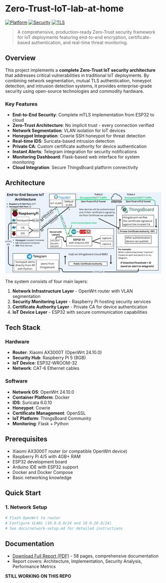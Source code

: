 # Zero-Trust-IoT-lab-at-home

[![Platform](https://img.shields.io/badge/Platform-ESP32%20%7C%20RPi%20%7C%20OpenWrt-blue)](https://github.com/RadouaneElhajali/Zero-Trust-IoT-lab-at-home)
[![Security](https://img.shields.io/badge/Security-Zero--Trust-green)](https://github.com/yourusername/zero-trust-iot-security)
[![TLS](https://img.shields.io/badge/TLS-1.2-orange)](https://github.com/yourusername/zero-trust-iot-security)

> A comprehensive, production-ready Zero-Trust security framework for IoT deployments featuring end-to-end encryption, certificate-based authentication, and real-time threat monitoring.

## Overview

This project implements a **complete Zero-Trust IoT security architecture** that addresses critical vulnerabilities in traditional IoT deployments. By combining network segmentation, mutual TLS authentication, honeypot detection, and intrusion detection systems, it provides enterprise-grade security using open-source technologies and commodity hardware.

### Key Features

- **End-to-End Security**: Complete mTLS implementation from ESP32 to cloud
- **Zero-Trust Architecture**: No implicit trust - every connection verified
- **Network Segmentation**: VLAN isolation for IoT devices
- **Honeypot Integration**: Cowrie SSH honeypot for threat detection
- **Real-time IDS**: Suricata-based intrusion detection
- **Private CA**: Custom certificate authority for device authentication
- **Instant Alerts**: Telegram integration for security notifications
- **Monitoring Dashboard**: Flask-based web interface for system monitoring
- **Cloud Integration**: Secure ThingsBoard platform connectivity

## Architecture

![Architecture Diagram](!Diagrams/4.png)

The system consists of four main layers:

1. **Network Infrastructure Layer** - OpenWrt router with VLAN segmentation
2. **Security Monitoring Layer** - Raspberry Pi hosting security services
3. **Certificate Authority Layer** - Private CA for device authentication
4. **IoT Device Layer** - ESP32 with secure communication capabilities

## Tech Stack

### Hardware
- **Router**: Xiaomi AX3000T (OpenWrt 24.10.0)
- **Security Hub**: Raspberry Pi 5 (8GB)
- **IoT Device**: ESP32-WROOM-32
- **Network**: CAT-6 Ethernet cables

### Software
- **Network OS**: OpenWrt 24.10.0
- **Container Platform**: Docker
- **IDS**: Suricata 6.0.10
- **Honeypot**: Cowrie
- **Certificate Management**: OpenSSL
- **IoT Platform**: ThingsBoard Community
- **Monitoring**: Flask + Python

## Prerequisites

- Xiaomi AX3000T router (or compatible OpenWrt device)
- Raspberry Pi 4/5 with 4GB+ RAM
- ESP32 development board
- Arduino IDE with ESP32 support
- Docker and Docker Compose
- Basic networking knowledge

## Quick Start

### 1. Network Setup
```bash
# Flash OpenWrt to router
# Configure VLANs (10.0.0.0/24 and 10.0.20.0/24)
# See docs/network-setup.md for detailed instructions
```
## Documentation
- [Download Full Report (PDF)](https://drive.google.com/file/d/1Hh-sv8bAHPXcVmj_s_4LRTFRRcF79WQb/view?usp=drive_link) - 58 pages, comprehensive documentation
- Report covers: Architecture, Implementation, Security Analysis, Performance Metrics

**STILL WORKING ON THIS REPO**
